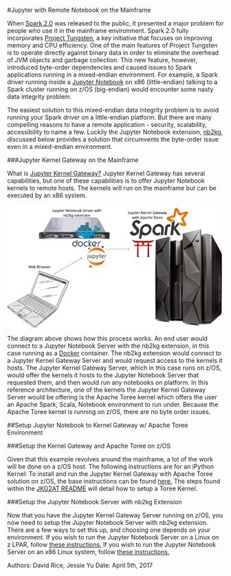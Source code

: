 #Jupyter with Remote Notebook on the Mainframe

When <a href="http://spark.apache.org/releases/spark-release-2-0-0.html" target="_blank" rel="noopener noreferrer">Spark 2.0</a> was released to the public, it presented a major problem for people who use it in the mainframe environment. Spark 2.0 fully incorporates <a href="https://databricks.com/blog/2015/04/28/project-tungsten-bringing-spark-closer-to-bare-metal.html" target="_blank" rel="noopener noreferrer">Project Tungsten</a>, a key initiative that focuses on improving memory and CPU efficiency. One of the main features of Project Tungsten is to operate directly against binary data in order to eliminate the overhead of JVM objects and garbage collection. This new feature, however, introduced byte-order dependencies and caused issues to Spark applications running in a mixed-endian environment. For example, a Spark driver running inside a <a href="http://jupyter.org/" target="_blank" rel="noopener noreferrer">Jupyter Notebook</a> on x86 (little-endian) talking to a Spark cluster running on z/OS (big-endian) would encounter some nasty data integrity problem.

The easiest solution to this mixed-endian data integrity problem is to avoid running your Spark driver on a little-endian platform. But there are many compelling reasons to have a remote application - security, scalability, accessibility to name a few. Luckily the Jupyter Notebook extension, <a href="https://github.com/jupyter-incubator/nb2kg" target="_blank" rel="noopener noreferrer">nb2kg</a>, discussed below provides a solution that circumvents the byte-order issue even in a mixed-endian environment.

###Jupyter Kernel Gateway on the Mainframe

What is <a href="https://jupyter-kernel-gateway.readthedocs.io/en/latest/" target="_blank" rel="noopener noreferrer">Jupyter Kernel Gateway?</a> Jupyter Kernel Gateway has several capabilities, but one of these capabilities is to offer Jupyter Notebook kernels to remote hosts. The kernels will run on the mainframe but can be executed by an x86 system.

![JKG2AT Reference Diagram](../img/JKG2AT.jpg)

The diagram above shows how this process works. An end user would connect to a Jupyter Notebook Server with the nb2kg extension, in this case running as a <a href="https://www.docker.com/" target="_blank" rel="noopener noreferrer">Docker</a> container. The nb2kg extension would connect to a Jupyter Kernel Gateway Server and would request access to the kernels it hosts. The Jupyter Kernel Gateway Server, which in this case runs on z/OS, would offer the kernels it hosts to the Jupyter Notebook Server that requested them, and then would run any notebooks on platform. In this reference architecture, one of the kernels the Jupyter Kernel Gateway Server would be offering is the Apache Toree kernel which offers the user an Apache Spark, Scala, Notebook environment to run under. Because the Apache Toree kernel is running on z/OS, there are no byte order issues.

##Setup Jupyter Notebook to Kernel Gateway w/ Apache Toree Environment

###Setup the Kernel Gateway and Apache Toree on z/OS

Given that this example revolves around the mainframe, a lot of the work will be done on a z/OS host. The following instructions are for an iPython Kernel: To install and run the Jupyter Kernel Gateway with Apache Toree solution on z/OS, the base instructions can be found <a href="../../anaconda/ivp-jupyter-notebook">here.</a> The steps found within the <a href="https://jupyter-kernel-gateway.readthedocs.io/en/latest/" target="_blank" rel="noopener noreferrer">JKG2AT README</a> will detail how to setup a Toree Kernel.

###Setup the Jupyter Notebook Server with nb2kg Extension

Now that you have the Jupyter Kernel Gateway Server running on z/OS, you now need to setup the Jupyter Notebook Server with nb2kg extension. There are a few ways to set this up, and choosing one depends on your environment. If you wish to run the Jupyter Notebook Server on a Linux on z LPAR, follow <a href="https://github.com/jupyter-incubator/nb2kg" target="_blank" rel="noopener noreferrer">these instructions.</a> If you wish to run the Jupyter Notebook Server on an x86 Linux system, follow <a href="https://github.com/jupyter-incubator/nb2kg" target="_blank" rel="noopener noreferrer">these instructions.</a>

Authors: David Rice, Jessie Yu    Date: April 5th, 2017
